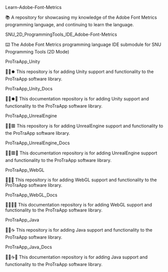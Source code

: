 
Learn-Adobe-Font-Metrics

📚️ A repository for showcasing my knowledge of the Adobe Font Metrics programming language, and continuing to learn the language. 

SNU_2D_ProgrammingTools_IDE_Adobe-Font-Metrics

⌨️ The Adobe Font Metrics programming language IDE submodule for SNU Programming Tools (2D Mode)

ProTraApp_Unity

💾️🔄️⏺️ This repository is for adding Unity support and functionality to the ProTraApp software library.

ProTraApp_Unity_Docs

💾️🔄️⏺️📖️ This documentation repository is for adding Unity support and functionality to the ProTraApp software library.

ProTraApp_UnrealEngine

💾️🔄️🟥️ This repository is for adding UnrealEngine support and functionality to the ProTraApp software library.

ProTraApp_UnrealEngine_Docs

💾️🔄️🟥️📖️ This documentation repository is for adding UnrealEngine support and functionality to the ProTraApp software library.

ProTraApp_WebGL

💾️🔄️🌐️ This repository is for adding WebGL support and functionality to the ProTraApp software library.

ProTraApp_WebGL_Docs

💾️🔄️🌐️📖️ This documentation repository is for adding WebGL support and functionality to the ProTraApp software library.

ProTraApp_Java

💾️🔄️☕️ This repository is for adding Java support and functionality to the ProTraApp software library.

ProTraApp_Java_Docs

💾️🔄️☕️📖️ This documentation repository is for adding Java support and functionality to the ProTraApp software library.

